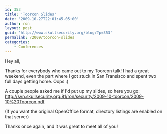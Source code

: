 ```yaml
---
id: 353
title: 'Toorcon Slides'
date: '2009-10-27T22:01:45-05:00'
author: ron
layout: post
guid: 'http://www.skullsecurity.org/blog/?p=353'
permalink: /2009/toorcon-slides
categories:
    - Conferences
---
```


Hey all,

Thanks for everybody who came out to my Toorcon talk! I had a great weekend, even the part where I got stuck in San Fransisco and spent two full days getting home. Oops :)

A couple people asked me if I'd put up my slides, so here you go:
<a href='http://svn.skullsecurity.org:81/ron/security/2009-10-toorcon/2009-10%20Toorcon.pdf'>http://svn.skullsecurity.org:81/ron/security/2009-10-toorcon/2009-10%20Toorcon.pdf</a>

(If you want the original OpenOffice format, directory listings are enabled on that server)

Thanks once again, and it was great to meet all of you!
<!--more-->